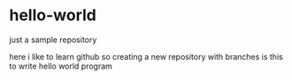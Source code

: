 # hello-world
just a sample repository

here i like to learn github so creating a new repository with branches
is this to write hello world program
